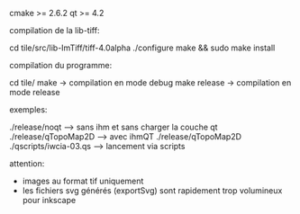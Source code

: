 cmake >= 2.6.2
qt >= 4.2

compilation de la lib-tiff:

cd tile/src/lib-ImTiff/tiff-4.0alpha
./configure
make && sudo make install

compilation du programme:

cd tile/
make -> compilation en mode debug
make release -> compilation en mode release

exemples:

./release/noqt  --> sans ihm et sans charger la couche qt
./release/qTopoMap2D --> avec ihmQT
./release/qTopoMap2D ./qscripts/iwcia-03.qs --> lancement via scripts


attention:
 - images au format tif uniquement
 - les fichiers svg générés (exportSvg) sont rapidement trop volumineux pour inkscape